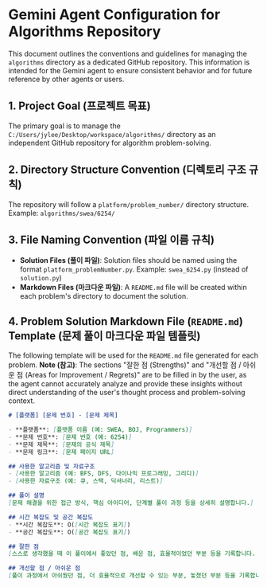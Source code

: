 # Gemini Agent Configuration for Algorithms Repository

This document outlines the conventions and guidelines for managing the `algorithms` directory as a dedicated GitHub repository. This information is intended for the Gemini agent to ensure consistent behavior and for future reference by other agents or users.

## 1. Project Goal (프로젝트 목표)
The primary goal is to manage the `C:/Users/jylee/Desktop/workspace/algorithms/` directory as an independent GitHub repository for algorithm problem-solving.

## 2. Directory Structure Convention (디렉토리 구조 규칙)
The repository will follow a `platform/problem_number/` directory structure.
Example: `algorithms/swea/6254/`

## 3. File Naming Convention (파일 이름 규칙)
- **Solution Files (풀이 파일)**: Solution files should be named using the format `platform_problemNumber.py`.
  Example: `swea_6254.py` (instead of `solution.py`)
- **Markdown Files (마크다운 파일)**: A `README.md` file will be created within each problem's directory to document the solution.

## 4. Problem Solution Markdown File (`README.md`) Template (문제 풀이 마크다운 파일 템플릿)
The following template will be used for the `README.md` file generated for each problem.
**Note (참고)**: The sections "잘한 점 (Strengths)" and "개선할 점 / 아쉬운 점 (Areas for Improvement / Regrets)" are to be filled in by the user, as the agent cannot accurately analyze and provide these insights without direct understanding of the user's thought process and problem-solving context.

```markdown
# [플랫폼] [문제 번호] - [문제 제목]

- **플랫폼**: [플랫폼 이름 (예: SWEA, BOJ, Programmers)]
- **문제 번호**: [문제 번호 (예: 6254)]
- **문제 제목**: [문제의 공식 제목]
- **문제 링크**: [문제 페이지 URL]

## 사용한 알고리즘 및 자료구조
- [사용한 알고리즘 (예: BFS, DFS, 다이나믹 프로그래밍, 그리디)]
- [사용한 자료구조 (예: 큐, 스택, 딕셔너리, 리스트)]

## 풀이 설명
[문제 해결을 위한 접근 방식, 핵심 아이디어, 단계별 풀이 과정 등을 상세히 설명합니다.]

## 시간 복잡도 및 공간 복잡도
- **시간 복잡도**: O([시간 복잡도 표기])
- **공간 복잡도**: O([공간 복잡도 표기])

## 잘한 점
[스스로 생각했을 때 이 풀이에서 좋았던 점, 배운 점, 효율적이었던 부분 등을 기록합니다. 이 부분은 사용자님께서 직접 작성해주셔야 합니다.]

## 개선할 점 / 아쉬운 점
[풀이 과정에서 아쉬웠던 점, 더 효율적으로 개선할 수 있는 부분, 놓쳤던 부분 등을 기록합니다. 이 부분은 사용자님께서 직접 작성해주셔야 합니다.]
```
